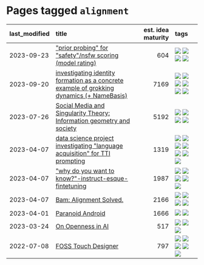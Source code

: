 # Pages tagged `alignment`

|last_modified|title|est. idea maturity|tags
|:---|:---|---:|:---|
|2023-09-23|["prior probing" for "safety"/nsfw scoring (model rating)](../prior_probing.md)|604|[![](https://img.shields.io/badge/tag-alignment-4d5a4)](../tags/alignment.md) [![](https://img.shields.io/badge/tag-experimental-53417a)](../tags/experimental.md) [![](https://img.shields.io/badge/tag-mechanistic_interpretability-3c7f53)](../tags/mechanistic_interpretability.md) [![](https://img.shields.io/badge/tag-wip-12eec5)](../tags/wip.md)|
|2023-09-20|[investigating identity formation as a concrete example of grokking dynamics (+ NameBasis)](../identity_grokking_dynamics.md)|7169|[![](https://img.shields.io/badge/tag-alignment-4d5a4)](../tags/alignment.md) [![](https://img.shields.io/badge/tag-experimental-53417a)](../tags/experimental.md) [![](https://img.shields.io/badge/tag-interpretability-98b52b)](../tags/interpretability.md) [![](https://img.shields.io/badge/tag-publication-b25b5)](../tags/publication.md) [![](https://img.shields.io/badge/tag-safety-e168be)](../tags/safety.md) [![](https://img.shields.io/badge/tag-wip-12eec5)](../tags/wip.md)|
|2023-07-26|[Social Media and Singularity Theory: Information geometry and society](../social_singularities.md)|5192|[![](https://img.shields.io/badge/tag-alignment-4d5a4)](../tags/alignment.md) [![](https://img.shields.io/badge/tag-information_geometry-0e5ec)](../tags/information_geometry.md) [![](https://img.shields.io/badge/tag-philosophy-1043a5)](../tags/philosophy.md) [![](https://img.shields.io/badge/tag-publication-b25b5)](../tags/publication.md)|
|2023-04-07|[data science project investigating "language acquisition" for TTI prompting](../tti_language_aqcuisition.md)|1319|[![](https://img.shields.io/badge/tag-alignment-4d5a4)](../tags/alignment.md) [![](https://img.shields.io/badge/tag-dataset-ea1833)](../tags/dataset.md) [![](https://img.shields.io/badge/tag-experimental-53417a)](../tags/experimental.md) [![](https://img.shields.io/badge/tag-prompting-12f6d5)](../tags/prompting.md) [![](https://img.shields.io/badge/tag-publication-b25b5)](../tags/publication.md) [![](https://img.shields.io/badge/tag-publicgood-4db4d2)](../tags/publicgood.md) [![](https://img.shields.io/badge/tag-stability-77485f)](../tags/stability.md)|
|2023-04-07|["why do you want to know?"-instruct-esque-fintetuning](../whydoyouwantoknow.md)|1987|[![](https://img.shields.io/badge/tag-aiethics-b59164)](../tags/aiethics.md) [![](https://img.shields.io/badge/tag-alignment-4d5a4)](../tags/alignment.md) [![](https://img.shields.io/badge/tag-dialogue-2b1224)](../tags/dialogue.md) [![](https://img.shields.io/badge/tag-models-97a75e)](../tags/models.md) [![](https://img.shields.io/badge/tag-wip-12eec5)](../tags/wip.md)|
|2023-04-07|[Bam: Alignment Solved.](../ezmode_alignment.md)|2166|[![](https://img.shields.io/badge/tag-alignment-4d5a4)](../tags/alignment.md) [![](https://img.shields.io/badge/tag-dataset-ea1833)](../tags/dataset.md) [![](https://img.shields.io/badge/tag-experimental-53417a)](../tags/experimental.md) [![](https://img.shields.io/badge/tag-meta-f14da)](../tags/meta.md)|
|2023-04-01|[Paranoid Android](../paranoid-android.md)|1666|[![](https://img.shields.io/badge/tag-alignment-4d5a4)](../tags/alignment.md) [![](https://img.shields.io/badge/tag-experimental-53417a)](../tags/experimental.md)|
|2023-03-24|[On Openness in AI](../on_openness_in_ai.md)|517|[![](https://img.shields.io/badge/tag-alignment-4d5a4)](../tags/alignment.md) [![](https://img.shields.io/badge/tag-publication-b25b5)](../tags/publication.md) [![](https://img.shields.io/badge/tag-publicgood-4db4d2)](../tags/publicgood.md)|
|2022-07-08|[FOSS Touch Designer](../FOSS_touch_designer.md)|797|[![](https://img.shields.io/badge/tag-alignment-4d5a4)](../tags/alignment.md) [![](https://img.shields.io/badge/tag-animation-c4c41f)](../tags/animation.md) [![](https://img.shields.io/badge/tag-publicgood-4db4d2)](../tags/publicgood.md) [![](https://img.shields.io/badge/tag-tooling-48fb29)](../tags/tooling.md) [![](https://img.shields.io/badge/tag-wip-12eec5)](../tags/wip.md)|